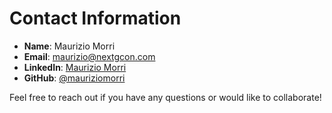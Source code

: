 # Contact Information

- **Name**: Maurizio Morri
- **Email**: maurizio@nextgcon.com
- **LinkedIn**: [Maurizio Morri](https://www.linkedin.com/in/maurizio-morri/)
- **GitHub**: [@mauriziomorri](https://github.com/mmorri)

Feel free to reach out if you have any questions or would like to collaborate!